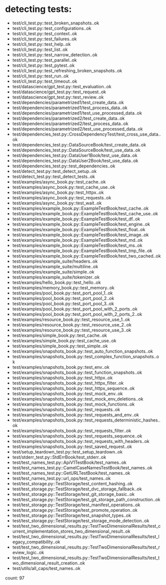 # detecting tests:

 * test/cli_test.py::test_broken_snapshots..ok
 * test/cli_test.py::test_configurations..ok
 * test/cli_test.py::test_context..ok
 * test/cli_test.py::test_failures..ok
 * test/cli_test.py::test_help..ok
 * test/cli_test.py::test_list..ok
 * test/cli_test.py::test_narrow_detection..ok
 * test/cli_test.py::test_parallel..ok
 * test/cli_test.py::test_pytest..ok
 * test/cli_test.py::test_refreshing_broken_snapshots..ok
 * test/cli_test.py::test_run..ok
 * test/cli_test.py::test_timeout..ok
 * test/datascience/gpt_test.py::test_evaluation..ok
 * test/datascience/gpt_test.py::test_request..ok
 * test/datascience/gpt_test.py::test_review..ok
 * test/dependencies/parametrized1/test_create_data..ok
 * test/dependencies/parametrized1/test_process_data..ok
 * test/dependencies/parametrized1/test_use_processed_data..ok
 * test/dependencies/parametrized2/test_create_data..ok
 * test/dependencies/parametrized2/test_process_data..ok
 * test/dependencies/parametrized2/test_use_processed_data..ok
 * test/dependencies_test.py::CrossDependencyTest/test_cross_use_data..ok
 * test/dependencies_test.py::DataSourceBook/test_create_data..ok
 * test/dependencies_test.py::DataSourceBook/test_use_data..ok
 * test/dependencies_test.py::DataUser1Book/test_use_data..ok
 * test/dependencies_test.py::DataUser2Book/test_use_data..ok
 * test/dependencies_test.py::test_dependencies..ok
 * test/detect_test.py::test_detect_setup..ok
 * test/detect_test.py::test_detect_tests..ok
 * test/examples/async_book.py::test_cache..ok
 * test/examples/async_book.py::test_cache_use..ok
 * test/examples/async_book.py::test_httpx..ok
 * test/examples/async_book.py::test_requests..ok
 * test/examples/async_book.py::test_wait..ok
 * test/examples/example_book.py::ExampleTestBook/test_cache..ok
 * test/examples/example_book.py::ExampleTestBook/test_cache_use..ok
 * test/examples/example_book.py::ExampleTestBook/test_df..ok
 * test/examples/example_book.py::ExampleTestBook/test_engine..ok
 * test/examples/example_book.py::ExampleTestBook/test_float..ok
 * test/examples/example_book.py::ExampleTestBook/test_image..ok
 * test/examples/example_book.py::ExampleTestBook/test_md..ok
 * test/examples/example_book.py::ExampleTestBook/test_ms..ok
 * test/examples/example_book.py::ExampleTestBook/test_tmp_file..ok
 * test/examples/example_book.py::ExampleTestBook/test_two_cached..ok
 * test/examples/example_suite/headers..ok
 * test/examples/example_suite/multiline..ok
 * test/examples/example_suite/simple..ok
 * test/examples/example_suite/tokenizer..ok
 * test/examples/hello_book.py::test_hello..ok
 * test/examples/memory_book.py::test_memory..ok
 * test/examples/pool_book.py::test_port_pool_1..ok
 * test/examples/pool_book.py::test_port_pool_2..ok
 * test/examples/pool_book.py::test_port_pool_3..ok
 * test/examples/pool_book.py::test_port_pool_with_2_ports..ok
 * test/examples/pool_book.py::test_port_pool_with_2_ports_2..ok
 * test/examples/resource_book.py::test_resource_use_1..ok
 * test/examples/resource_book.py::test_resource_use_2..ok
 * test/examples/resource_book.py::test_resource_use_3..ok
 * test/examples/simple_book.py::test_cache..ok
 * test/examples/simple_book.py::test_cache_use..ok
 * test/examples/simple_book.py::test_simple..ok
 * test/examples/snapshots_book.py::test_auto_function_snapshots..ok
 * test/examples/snapshots_book.py::test_complex_function_snapshots..ok
 * test/examples/snapshots_book.py::test_env..ok
 * test/examples/snapshots_book.py::test_function_snapshots..ok
 * test/examples/snapshots_book.py::test_httpx..ok
 * test/examples/snapshots_book.py::test_httpx_filter..ok
 * test/examples/snapshots_book.py::test_httpx_sequence..ok
 * test/examples/snapshots_book.py::test_mock_env..ok
 * test/examples/snapshots_book.py::test_mock_env_deletions..ok
 * test/examples/snapshots_book.py::test_mock_functions..ok
 * test/examples/snapshots_book.py::test_requests..ok
 * test/examples/snapshots_book.py::test_requests_and_env..ok
 * test/examples/snapshots_book.py::test_requests_deterministic_hashes..ok
 * test/examples/snapshots_book.py::test_requests_filter..ok
 * test/examples/snapshots_book.py::test_requests_sequence..ok
 * test/examples/snapshots_book.py::test_requests_with_headers..ok
 * test/examples/snapshots_book.py::test_saved_request..ok
 * test/setup_teardown_test.py::test_setup_teardown..ok
 * test/stderr_test.py::StdErrBook/test_stderr..ok
 * test/test_names_test.py::ApiV1TestBook/test_names..ok
 * test/test_names_test.py::CamelCaseNamesTestBook/test_names..ok
 * test/test_names_test.py::GetURLTestBook/test_names..ok
 * test/test_names_test.py::url_ops/test_names..ok
 * test/test_storage.py::TestStorage/test_content_hashing..ok
 * test/test_storage.py::TestStorage/test_dvc_storage_fallback..ok
 * test/test_storage.py::TestStorage/test_git_storage_basic..ok
 * test/test_storage.py::TestStorage/test_git_storage_path_construction..ok
 * test/test_storage.py::TestStorage/test_manifest_operations..ok
 * test/test_storage.py::TestStorage/test_promote_operation..ok
 * test/test_storage.py::TestStorage/test_snapshot_types..ok
 * test/test_storage.py::TestStorage/test_storage_mode_detection..ok
 * test/test_two_dimensional_results.py::TestTwoDimensionalResults/test_current_implementation_stores_two_dimensional_result..ok
 * test/test_two_dimensional_results.py::TestTwoDimensionalResults/test_legacy_compatibility..ok
 * test/test_two_dimensional_results.py::TestTwoDimensionalResults/test_review_logic..ok
 * test/test_two_dimensional_results.py::TestTwoDimensionalResults/test_two_dimensional_result_creation..ok
 * test/utils/all_caps/test_names..ok

count: 97
